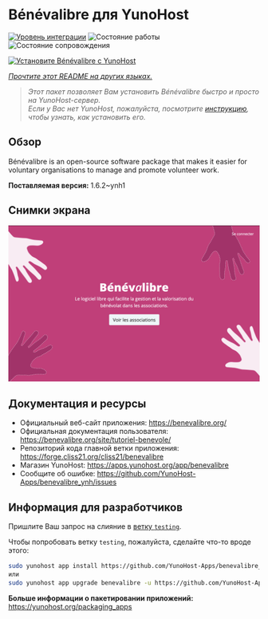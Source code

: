 <!--
Важно: этот README был автоматически сгенерирован <https://github.com/YunoHost/apps/tree/master/tools/readme_generator>
Он НЕ ДОЛЖЕН редактироваться вручную.
-->

# Bénévalibre для YunoHost

[![Уровень интеграции](https://apps.yunohost.org/badge/integration/benevalibre)](https://ci-apps.yunohost.org/ci/apps/benevalibre/)
![Состояние работы](https://apps.yunohost.org/badge/state/benevalibre)
![Состояние сопровождения](https://apps.yunohost.org/badge/maintained/benevalibre)

[![Установите Bénévalibre с YunoHost](https://install-app.yunohost.org/install-with-yunohost.svg)](https://install-app.yunohost.org/?app=benevalibre)

*[Прочтите этот README на других языках.](./ALL_README.md)*

> *Этот пакет позволяет Вам установить Bénévalibre быстро и просто на YunoHost-сервер.*  
> *Если у Вас нет YunoHost, пожалуйста, посмотрите [инструкцию](https://yunohost.org/install), чтобы узнать, как установить его.*

## Обзор

Bénévalibre is an open-source software package that makes it easier for voluntary organisations to manage and promote volunteer work.


**Поставляемая версия:** 1.6.2~ynh1

## Снимки экрана

![Снимок экрана Bénévalibre](./doc/screenshots/screenshot.png)

## Документация и ресурсы

- Официальный веб-сайт приложения: <https://benevalibre.org/>
- Официальная документация пользователя: <https://benevalibre.org/site/tutoriel-benevole/>
- Репозиторий кода главной ветки приложения: <https://forge.cliss21.org/cliss21/benevalibre>
- Магазин YunoHost: <https://apps.yunohost.org/app/benevalibre>
- Сообщите об ошибке: <https://github.com/YunoHost-Apps/benevalibre_ynh/issues>

## Информация для разработчиков

Пришлите Ваш запрос на слияние в [ветку `testing`](https://github.com/YunoHost-Apps/benevalibre_ynh/tree/testing).

Чтобы попробовать ветку `testing`, пожалуйста, сделайте что-то вроде этого:

```bash
sudo yunohost app install https://github.com/YunoHost-Apps/benevalibre_ynh/tree/testing --debug
или
sudo yunohost app upgrade benevalibre -u https://github.com/YunoHost-Apps/benevalibre_ynh/tree/testing --debug
```

**Больше информации о пакетировании приложений:** <https://yunohost.org/packaging_apps>
